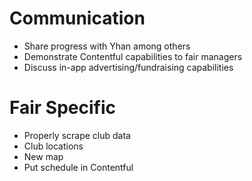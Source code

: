 # Communication
- Share progress with Yhan among others
- Demonstrate Contentful capabilities to fair managers
- Discuss in-app advertising/fundraising capabilities

# Fair Specific
- Properly scrape club data  
- Club locations
- New map
- Put schedule in Contentful

